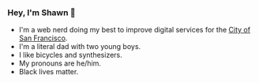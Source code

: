 ### Hey, I'm Shawn :wave:

- I'm a web nerd doing my best to improve digital services for the [City of San Francisco](https://sf.gov).
- I'm a literal dad with two young boys.
- I like bicycles and synthesizers.
- My pronouns are he/him.
- Black lives matter.
